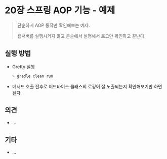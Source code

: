 # 20장 스프링 AOP 기능 - 예제

> 단순하게 AOP 동작만 확인해보는 예제.
>
> 웹서버를 실행시키지 않고 콘솔에서 실행해서 로그만 확인하고 끝난다.



## 실행 방법

* Gretty 실행
  ```bash
  > gradle clean run
  ```
  
* 메서드 호출 전후로 어드바이스 클래스의 로깅이 잘 노출되는지 확인해보기만 하면 된다.



## 의견

* ...




## 기타

* ... 
